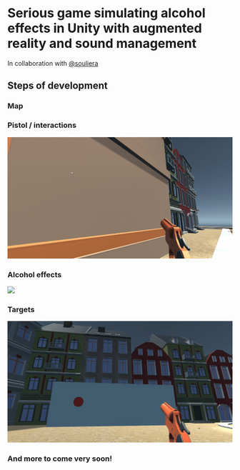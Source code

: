 ﻿# Serious game simulating alcohol effects in Unity with augmented reality and sound management
 In collaboration with [@souliera](https://github.com/souliera)

## Steps of development 
### Map

### Pistol / interactions
<img src="doc/gun.gif" width="512">

### Alcohol effects
<img src="doc/effect.gif" width="512">

### Targets
<img src="doc/challenge.gif" width="512">

### And more to come very soon!
